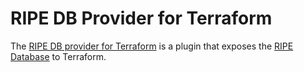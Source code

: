 # RIPE DB Provider for Terraform

The [RIPE DB provider for Terraform](https://registry.terraform.io/providers/frederic-arr/ripe/latest) is a plugin that exposes the [RIPE Database](https://apps.db.ripe.net/) to Terraform.

